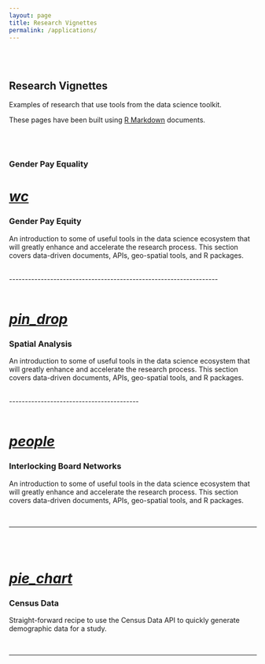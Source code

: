 ```yaml
---
layout: page
title: Research Vignettes
permalink: /applications/
---
```


<br>
<br>


<h2 class="center orange-text">Research Vignettes</h2>

<p class="center light">Examples of research that use tools from the data science toolkit.</p> 

These pages have been built using [R Markdown](http://rmarkdown.rstudio.com/) documents.


<br>
<br>







### Gender Pay Equality



 <div class="icon-block">
   <a href="https://lecy.github.io/arnova-2017-workshop/Toolkit/">
   <h1 class="center  orange-text"><i class="medium material-icons">wc</i></h1></a>
   <h3 class="center">Gender Pay Equity</h3>

   <p class="center light">An introduction to some of useful tools in the data science ecosystem that will greatly enhance and accelerate the research process. This section covers data-driven documents, APIs, geo-spatial tools, and R packages.</p>
</div>

<br>
------------------------------------------------------------------  







<br>
<br>



<div class="icon-block">
  <div class="col s12 m4">
   <a href="https://lecy.github.io/arnova-2017-workshop/Toolkit/">
   <h1 class="center orange-text"><i class="large material-icons">pin_drop</i></h1></a>
   <h3 class="center">Spatial Analysis</h3>

   <p class="center light">An introduction to some of useful tools in the data science ecosystem that will greatly enhance and accelerate the research process. This section covers data-driven documents, APIs, geo-spatial tools, and R packages.</p>
</div>
</div>

<br>
-----------------------------------------  




<br>
<br>




<div class="icon-block">
  <div class="col s12 m4">
   <a href="https://lecy.github.io/arnova-2017-workshop/Toolkit/">
   <h1 class="center orange-text"><i class="large material-icons">people</i></h1></a>
   <h3 class="center">Interlocking Board Networks</h3>

   <p class="center light">An introduction to some of useful tools in the data science ecosystem that will greatly enhance and accelerate the research process. This section covers data-driven documents, APIs, geo-spatial tools, and R packages.</p>
</div>
</div>

<br>

------------------------------------------------------------------ 


<br>
<br>




<div class="icon-block">
  <div class="col s12 m4">
   <a href="https://lecy.github.io/arnova-2017-workshop/Toolkit/">
   <h1 class="center orange-text"><i class="large material-icons">pie_chart</i></h1></a>
   <h3 class="center">Census Data</h3>

   <p class="center light">Straight-forward recipe to use the Census Data API to quickly generate demographic data for a study.</p>
</div>
</div>

<br>

------------------------------------------------------------------ 


<br>
<br>
<br>
<br>

<br>
<br>

<br>
<br>


